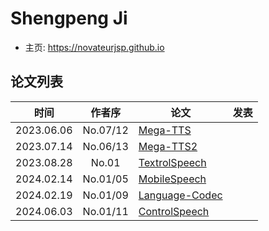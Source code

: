 # Shengpeng Ji

- 主页: https://novateurjsp.github.io

## 论文列表

| 时间 | 作者序 | 论文 | 发表 |
|:-:|:-:|---|---|
| 2023.06.06 | No.07/12 | [Mega-TTS](../Models/Speech_LLM/2023.06.06_Mega-TTS.md) | |
| 2023.07.14 | No.06/13 | [Mega-TTS2](../Models/Speech_LLM/2023.07.14_Mega-TTS2.md) | |
| 2023.08.28 | No.01 | [TextrolSpeech](../Datasets/2023.08.28_TextrolSpeech.md) | |
| 2024.02.14 | No.01/05 | [MobileSpeech](../Models/_tmp/2024.02.14_MobileSpeech.md) | |
| 2024.02.19 | No.01/09 | [Language-Codec](../Models/Speech_Neural_Codec/2024.02.19_Language-Codec.md) | |
| 2024.06.03 | No.01/11 | [ControlSpeech](../Models/Speech_LLM/2024.06.03_ControlSpeech.md) | |


